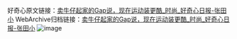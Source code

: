 好奇心原文链接：[卖牛仔起家的Gap说，现在运动装更酷_时尚_好奇心日报-张田小](https://www.qdaily.com/articles/8892.html)
WebArchive归档链接：[卖牛仔起家的Gap说，现在运动装更酷_时尚_好奇心日报-张田小](http://web.archive.org/web/20190623153627/https://www.qdaily.com/articles/8892.html)
![image](http://ww3.sinaimg.cn/large/007d5XDpgy1g3ve1yyoydj30u031s7wh)